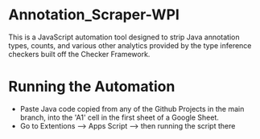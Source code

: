 # Annotation_Scraper-WPI
This is a JavaScript automation tool designed to strip Java annotation types, counts, and various other analytics provided by the type inference checkers built off the Checker Framework.

# Running the Automation
- Paste Java code copied from any of the Github Projects in the main branch, into the 'A1' cell in the first sheet of a Google Sheet. 
- Go to Extentions --> Apps Script --> then running the script there

